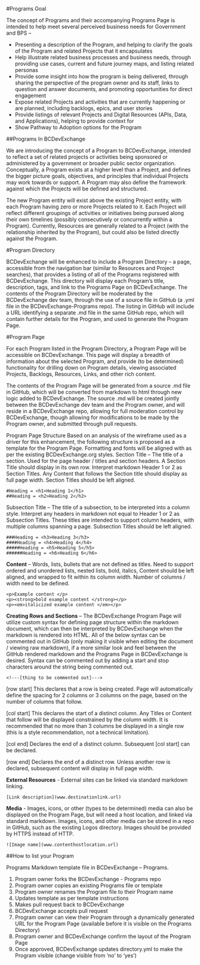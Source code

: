
#Programs Goal

The concept of Programs and their accompanying Programs Page is intended to help meet several perceived business needs for Government and BPS – 

- Presenting a description of the Program, and helping to clarify the goals of the Program and related Projects that it encapsulates
- Help illustrate related business processes and business needs, through providing use cases, current and future journey maps, and listing related personas
- Provide some insight into how the program is being delivered, through sharing the perspective of the program owner and its staff, links to question and answer documents, and promoting opportunities for direct engagement
-	Expose related Projects and activities that are currently happening or are planned, including backlogs, epics, and user stories
-	Provide listings of relevant Projects and Digital Resources (APIs, Data, and Applications), helping to provide context for 
-	Show Pathway to Adoption options for the Program

##Programs In BCDevExchange

We are introducing the concept of a Program to BCDevExchange, intended to reflect a set of related projects or activities being sponsored or administered by a government or broader public sector organization. Conceptually, a Program exists at a higher level than a Project, and defines the bigger picture goals, objectives, and principles that individual Projects may work towards or support. A Program may also define the framework against which the Projects will be defined and structured. 

The new Program entity will exist above the existing Project entity, with each Program having zero or more Projects related to it. Each Project will reflect different groupings of activities or initiatives being pursued along their own timelines (possibly consecutively or concurrently within a Program). Currently, Resources are generally related to a Project (with the relationship inherited by the Program), but could also be listed directly against the Program.

#Program Directory

BCDevExchange will be enhanced to include a Program Directory – a page, accessible from the navigation bar (similar to Resources and Project searches), that provides a listing of all of the Programs registered with BCDevExchange. This directory will display each Program’s title, description, tags, and link to the Programs Page on BCDevExchange.
The contents of the Program Directory will be moderated by the BCDevExchange dev team, through the use of a source file in GitHub (a .yml file in the BCDevExchange-Programs repo). The listing in GitHub will include a URL identifying a separate .md file in the same GitHub repo, which will contain further details for the Program, and used to generate the Program Page.

#Program Page

For each Program listed in the Program Directory, a Program Page will be accessible on BCDevExchange. This page will display a breadth of information about the selected Program, and provide (to be determined) functionality for drilling down on Program details, viewing associated Projects, Backlogs, Resources, Links, and other rich content.
 
The contents of the Program Page will be generated from a source .md file in GitHub, which will be converted from markdown to html through new logic added to BCDevExchange. The source .md will be created jointly between the BCDevExchange dev team and the Program owner, and will reside in a BCDevExchange repo, allowing for full moderation control by BCDevExchange, though allowing for modifications to be made by the Program owner, and submitted through pull requests. 

Program Page Structure
Based on an analysis of the wireframe used as a driver for this enhancement, the following structure is proposed as a template for the Program Page. Formatting and fonts will be aligned with as per the existing BCDevExchange.org styles. 
Section Title – The title of a section. Used for the page header / titles and section headers. A Section Title should display in its own row. Interpret markdown Header 1 or 2 as Section Titles. Any Content that follows the Section title should display as full page width. Section Titles should be left aligned.


    #Heading = <h1>Heading 1</h1>
    ##Heading = <h2>Heading 2</h2>
    
Subsection Title – The title of a subsection, to be interpreted into a column style. Interpret any headers in markdown not equal to Header 1 or 2 as Subsection Titles. These titles are intended to support column headers, with multiple columns spanning a page. Subsection Titles should be left aligned. 
    
    ###Heading = <h3>Heading 3</h3>
    ####Heading = <h4>Heading 4</h4>
    #####Heading = <h5>Heading 5</h5>
    ######Heading = <h6>Heading 6</h6> 


**Content** – Words, lists, bullets that are not defined as titles. Need to support ordered and unordered lists, nested lists, bold, italics, Content should be left aligned, and wrapped to fit within its column width. Number of columns / width need to be defined.

    <p>Example content </p>
    <p><strong>bold example content </strong></p>
    <p><em>italicized example content </em></p>

**Creating Rows and Sections** – The BCDevExchange Program Page will utilize custom syntax for defining page structure within the markdown document, which can then be interpreted by BCDevExchange when the markdown is rendered into HTML. All of the below syntax can be commented out in GitHub (only making it visible when editing the document / viewing raw markdown), if a more similar look and feel between the GitHub rendered markdown and the Programs Page in BCDevExchange is desired. Syntax can be commented out by adding a start and stop characters around the string being commented out. 

    <!---[thing to be commented out]--->

[row start] This declares that a row is being created. Page will automatically define the spacing for 2 columns or 3 columns on the page, based on the number of columns that follow. 

[col start] This declares the start of a distinct column. Any Titles or Content that follow will be displayed constrained by the column width. It is recommended that no more than 3 columns be displayed in a single row (this is a style recommendation, not a technical limitation).

[col end] Declares the end of a distinct column. Subsequent [col start] can be declared.

[row end] Declares the end of a distinct row. Unless another row is declared, subsequent content will display in full page width.

**External Resources** - External sites can be linked via standard markdown linking.

    [Link description](www.destinationlink.url)

**Media** - Images, icons, or other (types to be determined) media can also be displayed on the Program Page, but will need a host location, and linked via standard markdown. Images, icons, and other media can be stored in a repo in GitHub, such as the existing Logos directory. Images should be provided by HTTPS instead of HTTP.

    ![Image name](www.contenthostlocation.url)

##How to list your Program

Programs Markdown template file in BCDevExchange – Programs. 

1.	Program owner forks the BCDevExchange - Programs repo
2.	Program owner copies an existing Programs file or template 
3.	Program owner renames the Program file to their Program name
4.	Updates template as per template instructions
5.	Makes pull request back to BCDevExchange 
6.	BCDevExchange accepts pull request
7.	Program owner can view their Program through a dynamically generated URL for the Program Page (available before it is visible on the Programs Directory)
8.	Program owner and BCDevExchange confirm the layout of the Program Page
9.	Once approved, BCDevExchange updates directory.yml to make the Program visible (change visible from ‘no’ to ‘yes’)
